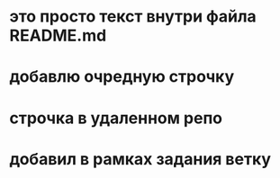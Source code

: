 # это просто текст внутри файла README.md
# добавлю очредную строчку
# строчка в удаленном репо
# добавил в рамках задания ветку

